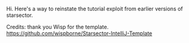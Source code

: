 Hi. Here's a way to reinstate the tutorial exploit from earlier versions of starsector.


Credits: thank you Wisp for the template. https://github.com/wispborne/Starsector-IntelliJ-Template
